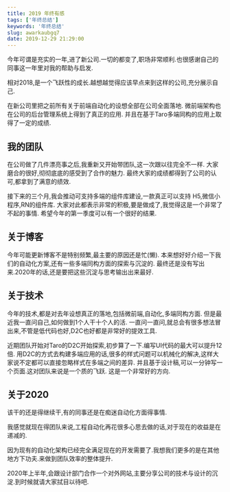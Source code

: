 ```yaml
---
title: 2019 年终有感
tags: ['年终总结']
keywords: '年终总结'
slug: awarkaubgq7
date: 2019-12-29 21:29:00
---
```


今年可谓是充实的一年,进了新公司.一切的都变了,职场非常顺利.也很感谢自己的同事这一年里对我的帮助与启发.

相对2018,是一个飞跃性的成长.越想越觉得应该早点来到这样的公司,充分展示自己.

在新公司里把之前所有关于前端自动化的设想全部在公司全面落地.
微前端架构也在公司的后台管理系统上得到了真正的应用.
并且在基于Taro多端同构的应用上取得了一定的成绩.


## 我的团队

在公司做了几件漂亮事之后,我重新又开始带团队,这一次跟以往完全不一样.
大家磨合的很好,彻彻底底的感受到了合作的魅力.
最终大家的成绩都得到了公司的认可,都拿到了满意的绩效.

接下来的三个月,我会推动可支持多端的组件库建设,一款真正可以支持 H5,微信小程序,RN的组件库.
大家对此都表示非常的积极,要是做成了,我觉得这是一个非常了不起的事情.
希望今年的第一季度可以有一个很好的结果.




## 关于博客
今年可能更新博客不是特别频繁,最主要的原因还是忙(懒).
本来想好好介绍一下我们的自动化方案,还有一些多端同构方面的探索与沉淀的.
最终还是没有写出来.2020年的话,还是要把这些沉淀与思考输出出来最好.


## 关于技术
今年的技术,都是对去年设想真正的落地,包括微前端,自动化,多端同构方面.
但是最近我一直问自己,如何做到1个人干十个人的活.
一直问一直问,就总会有很多想法冒出来,不管是低代码也好,D2C也好都是非常好的提效工具.

近期团队开始对Taro的D2C开始探索,初步算了一下.编写UI代码的最大可以提升12倍.
用D2C的方式去构建多端应用的话,很多的样式问题可以机械化的解决,这样大家说不定都可以直接忽略样式在多端之间的差异.
并且基于设计稿,可以一分钟写一个页面.这对团队来说是一个质的飞跃.
这是一个非常好的方向.


## 关于2020

该干的还是得继续干,有的同事还是在痴迷自动化方面得事情.

我感觉就现在得团队来说,工程自动化再花很多心思去做的话,对于现在的收益是在递减的.

因为现有的自动化架构已经完全满足现在的开发需要了.我想我们更多的是在其他地方下功夫.来做到团队效率的整体提升.

2020年上半年,会跟设计部门合作一个对外网站,主要分享公司的技术与设计的沉淀.到时候就请大家拭目以待吧.









